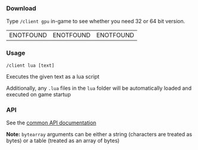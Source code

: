 ### Download
Type `/client gpu` in-game to see whether you need 32 or 64 bit version.

||||
|--|--|--|
ENOTFOUND|ENOTFOUND|ENOTFOUND

### Usage

`/client lua [text]`

Executes the given text as a lua script

Additionally, any `.lua` files in the `lua` folder will be automatically loaded and executed on game startup

### API

See the [common API documentation](../readme.md)

**Note:** `bytearray` arguments can be either a string (characters are treated as bytes) or a table (treated as an array of bytes)
